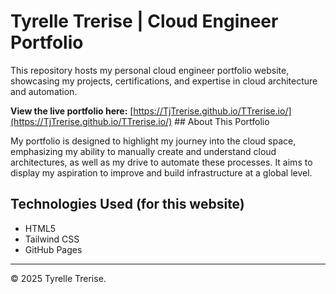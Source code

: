 # Tyrelle Trerise | Cloud Engineer Portfolio

This repository hosts my personal cloud engineer portfolio website, showcasing my projects, certifications, and expertise in cloud architecture and automation.

**View the live portfolio here:** [https://TjTrerise.github.io/TTrerise.io/](https://TjTrerise.github.io/TTrerise.io/) ## About This Portfolio

My portfolio is designed to highlight my journey into the cloud space, emphasizing my ability to manually create and understand cloud architectures, as well as my drive to automate these processes. It aims to display my aspiration to improve and build infrastructure at a global level.

## Technologies Used (for this website)

* HTML5
* Tailwind CSS
* GitHub Pages

---

© 2025 Tyrelle Trerise.